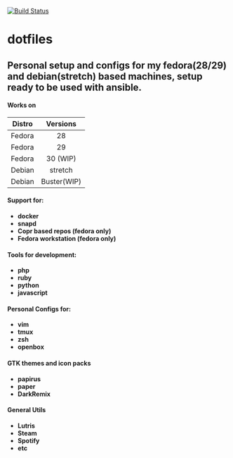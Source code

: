[![Build Status](https://travis-ci.org/Rubemlrm/dotfiles.svg?branch=master)](https://travis-ci.org/Rubemlrm/dotfiles)

# dotfiles

## Personal setup and configs for my fedora(28/29) and debian(stretch) based machines, setup ready to be used with ansible.

#### Works on

| Distro |  Versions   |
| ------ | :---------: |
| Fedora |     28      |
| Fedora |     29      |
| Fedora |  30 (WIP)   |
| Debian |   stretch   |
| Debian | Buster(WIP) |

#### Support for:

- **docker**
- **snapd**
- **Copr based repos (fedora only)**
- **Fedora workstation (fedora only)**

#### Tools for development:

- **php**
- **ruby**
- **python**
- **javascript**

#### Personal Configs for:

- **vim**
- **tmux**
- **zsh**
- **openbox**

#### GTK themes and icon packs

- **papirus**
- **paper**
- **DarkRemix**

#### General Utils

- **Lutris**
- **Steam**
- **Spotify**
- **etc**
